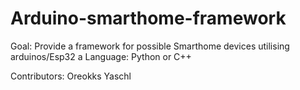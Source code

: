 # Arduino-smarthome-framework

Goal:
Provide a framework for possible Smarthome devices utilising arduinos/Esp32
a
Language:
Python or C++


Contributors:
Oreokks
Yaschl

